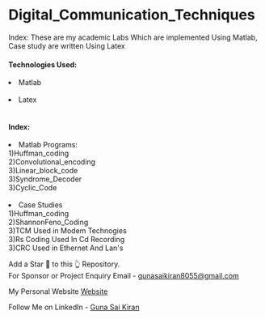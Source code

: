 # Digital_Communication_Techniques
Index:
These are my academic Labs Which are implemented Using Matlab, Case study are written Using Latex<br>

<h4>Technologies Used:</h4>
<li>Matlab</li><br>
<li>Latex</li><br>


<h4>Index:</h4>
<li>Matlab Programs:</li>
1)Huffman_coding<br>
2)Convolutional_encoding<br>
3)Linear_block_code<br>
3)Syndrome_Decoder<br>
3)Cyclic_Code<br><br>
  

<li>Case Studies</li>
1)Huffman_coding<br>
2)ShannonFeno_Coding<br>
3)TCM Used in Modem Technogies<br>
3)Rs Coding Used In Cd Recording<br>
3)CRC Used in Ethernet And Lan's<br>


Add a Star 🌟 to this 👆 Repository.<br>
For Sponsor or Project Enquiry
Email - gunasaikiran8055@gmail.com 
<br>

My Personal Website <a href="https://gunasaikiran.github.io/">Website</a><br>


Follow Me on
LinkedIn - <a href="https://www.linkedin.com/in/guna-sai-kiran-b526a2220/">Guna Sai Kiran</a>
